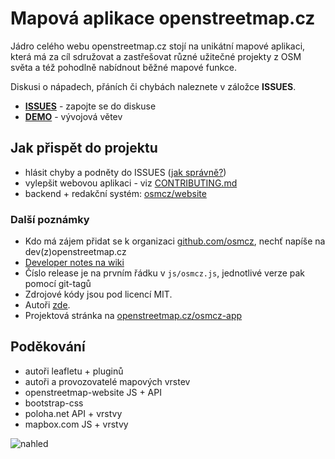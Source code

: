 # Mapová aplikace openstreetmap.cz

Jádro celého webu openstreetmap.cz stojí na unikátní mapové aplikaci, která má za cíl sdružovat a zastřešovat různé užitečné projekty z OSM světa a též pohodlně nabídnout běžné mapové funkce.

Diskusi o nápadech, přáních či chybách naleznete v záložce **ISSUES**.

* **[ISSUES](https://github.com/osmcz/osmcz/issues)** - zapojte se do diskuse
* **[DEMO](http://rawgit.com/osmcz/osmcz/master/index.html)** - vývojová větev

## Jak přispět do projektu

* hlásit chyby a podněty do ISSUES ([jak správně?](CONTRIBUTING.md))
* vylepšit webovou aplikaci - viz [CONTRIBUTING.md](CONTRIBUTING.md#přispívání-kódem)
* backend + redakční systém: [osmcz/website](https://github.com/osmcz/website)


### Další poznámky
* Kdo má zájem přidat se k organizaci [github.com/osmcz](https://github.com/osmcz), nechť napíše na dev(z)openstreetmap.cz
* [Developer notes na wiki](https://github.com/osmcz/osmcz/wiki)
* Číslo release je na prvním řádku v `js/osmcz.js`, jednotlivé verze pak pomocí git-tagů
* Zdrojové kódy jsou pod licencí MIT.
* Autoři [zde](https://github.com/osmcz/osmcz/graphs/contributors). 
* Projektová stránka na [openstreetmap.cz/osmcz-app](https://openstreetmap.cz/osmcz-app)

## Poděkování
* autoři leafletu + pluginů
* autoři a provozovatelé mapových vrstev
* openstreetmap-website JS + API
* bootstrap-css
* poloha.net API + vrstvy
* mapbox.com JS + vrstvy


![nahled](https://openstreetmap.cz/data/thumbs/60.700x476.png)